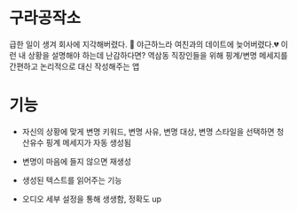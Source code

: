 # 구라공작소

급한 일이 생겨 회사에 지각해버렸다. 🥹 야근하느라 여친과의 데이트에 늦어버렸다.💔 이런 내 상황을 설명해야 하는데 난감하다면? 역삼동 직장인들을 위해 핑계/변명 메세지를 간편하고 논리적으로 대신 작성해주는 앱

# 기능
- 자신의 상황에 맞게 변명 키워드, 변명 사유, 변명 대상, 변명 스타일을 선택하면 청산유수 핑계 메세지가 자동 생성됨
  
- 변명이 마음에 들지 않으면 재생성
  
- 생성된 텍스트를 읽어주는 기능
  
- 오디오 세부 설정을 통해 생생함, 정확도 up
  
